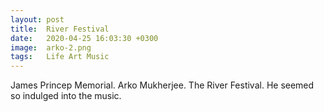 ```yaml
---
layout: post
title:  River Festival
date:   2020-04-25 16:03:30 +0300
image:  arko-2.png
tags:   Life Art Music
---
```

James Princep Memorial. Arko Mukherjee. The River Festival. He seemed so indulged into the music. 